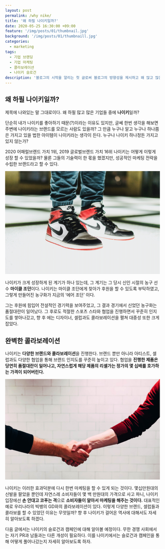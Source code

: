 ```yaml
---
layout: post
permalink: /why nike/
title: '왜 하필 나이키일까?'
date: 2020-05-25 16:30:00 +09:00
feature: '/img/posts/01/thumbnail.jpg'
background: '/img/posts/01/thumbnaill.jpg'
categories:
  - marketing
tags:
  - 기업 브랜딩
  - 기업 마케팅
  - 콜라보레이션
  - 나이키 슬로건
description: '블로그의 시작을 알리는 첫 글로써 블로그의 방향성을 제시하고 왜 많고 많은 기업들 중 나이키를 택했는지 와 그들의 마케팅전략을 알아보자.'
---
```


## 왜 하필 나이키일까?

제목에 나와있는 말 그대로이다. 왜 하필 많고 많은 기업들 중에 **나이키**일까?

단순히 내가 나이키를 좋아하기 때문(?)이라는 이유도 있지만, 글쎄 한번 생각을 해보면 주변에 나이키라는 브랜드를 모르는 사람도 있을까? 그 만큼 누구나 알고 누구나 하나쯤은 가지고 있을 법한 아이템이 나이키라는 생각이 든다. 누구나 나이키 하나정돈 가지고 있지 않는가?





2020 어패럴브랜드 가치 1위, 2019 글로벌브랜드 가치 16위 나이키는 어떻게 이렇게 성장 할 수 있었을까? 물론 그들의 기술력이 한 몫을 했겠지만, 성공적인 마케팅 전략을 수립한 브랜드라고 할 수 있다.



![그림 1](/img/posts/01/jordan.jpg)

나이키가 크게 성장하게 된 계기가 하나 있는데, 그 계기는 그 당시 신인 시절의 농구 선수 **마이클 조던**이다. 나이키는 마이클 조던에게 찾아가 후원을 할 수 있도록 부탁하였고, 그렇게 만들어진 농구화가 지금의 ‘에어 조던’ 이다.

그는 후원에 힘입어 전설적인 경기력을 보여주었고, 그 결과 경기에서 신었던 농구화는 품절대란이 일어났다. 그 후로도 적절한 스포츠 스타와 협업을 진행하면서 꾸준히 인지도를 쌓아나갔고, 향 후 에는 디자이너, 셀럽과도 콜라보레이션을 펼쳐 대중성 또한 크게 잡았다.



## 완벽한 콜라보레이션

나이키는 **다양한 브랜드와 콜라보레이션**을 진행한다. 브랜드 뿐만 아니라 아티스트, 셀럽과도 다양한 협업을 통해 브랜드 인지도를 꾸준히 높이고 있다. 협업을 **진행한 제품은 당연히 품절대란이 일어나고, 자연스럽게 해당 제품의 리셀가는 정가의 몇 십배를 호가하는 가격이 되어버린다.**



![그림 1](/img/posts/01/collaboraton.jpg)



나이키는 이러한 효과덕분에 다시 한번 마케팅을 할 수 있게 되는 것이다. 몇십만원대의 신발을 팔았을 뿐인데 자연스레 소비자들이 몇 백 만원대의 가격으로 사고 파니, 나이키 입장에선 **손 안대고 코푸는 격**으로 **소비자들이 알아서 마케팅을 해주는 것이다.** 대표적인 예로 우리나라의 빅뱅의 GD와의 콜라보레이션이 있다. 이렇게 다양한 브랜드, 셀럽들과 콜라보를 할 수 있었던 이유는 무엇일까? 향 후 나이키가 걸어온 역사에 대해서도 자세히 알아보도록 하겠다.





다음 글에서는 나이키의 슬로건과 캠페인에 대해 알아볼 예정이다. 무한 경쟁 사회에서는 자기 PR과 남들과는 다른 개성이 필요하다. 이를 나이키에서는 슬로건과 캠페인을 통해 어떻게 풀어나갔는지 자세히 알아보도록 하자.
